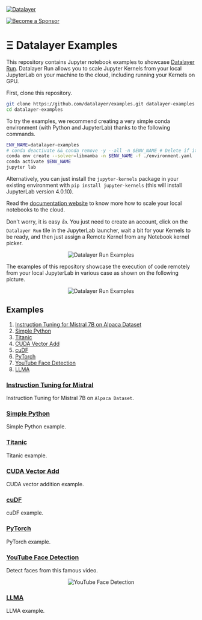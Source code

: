 [![Datalayer](https://assets.datalayer.tech/datalayer-25.svg)](https://datalayer.io)

[![Become a Sponsor](https://img.shields.io/static/v1?label=Become%20a%20Sponsor&message=%E2%9D%A4&logo=GitHub&style=flat&color=1ABC9C)](https://github.com/sponsors/datalayer)

# Ξ Datalayer Examples

This repository contains Jupyter notebook examples to showcase [Datalayer Run](https://datalayer.run). Datalayer Run allows you to scale Jupyter Kernels from your local JupyterLab on your machine to the cloud, including running your Kernels on GPU.

First, clone this repository.

```bash
git clone https://github.com/datalayer/examples.git datalayer-examples
cd datalayer-examples
```

To try the examples, we recommend creating a very simple conda environment (with Python and JupyterLab) thanks to the following commands.

```bash
ENV_NAME=datalayer-examples
# conda deactivate && conda remove -y --all -n $ENV_NAME # Delete if it already exists.
conda env create --solver=libmamba -n $ENV_NAME -f ./environment.yaml
conda activate $ENV_NAME
jupyter lab
```

Alternatively, you can just install the `jupyter-kernels` package in your existing environment with `pip install jupyter-kernels` (this will install JupyterLab version 4.0.10).

Read the [documentation website](https://docs.datalayer.run/docs) to know more how to scale your local notebooks to the cloud.

Don't worry, it is easy 👍. You just need to create an account, click on the `Datalayer Run` tile in the JupyterLab launcher, wait a bit for your Kernels to be ready, and then just assign a Remote Kernel from any Notebook kernel picker.

<div align="center" style="text-align: center">
  <img alt="Datalayer Run Examples" src="https://datalayer-examples.s3.amazonaws.com/datalayer-run-examples/kernel-selector-choice.png" />
</div>

The examples of this repository showcase the execution of code remotely from your local JupyterLab in various case as shown on the following picture.

<div align="center" style="text-align: center">
  <img alt="Datalayer Run Examples" src="https://datalayer-examples.s3.amazonaws.com/datalayer-run-examples/datalayer-run-examples.png" />
</div>

## Examples

1. [Instruction Tuning for Mistral 7B on Alpaca Dataset](#instruction-tuning-mistral)
1. [Simple Python](#simple-python)
1. [Titanic](#titanic)
1. [CUDA Vector Add](#cuda-vector-add)
1. [cuDF](#cudf)
1. [PyTorch](#pytorch)
1. [YouTube Face Detection](#youtube-face-detection)
1. [LLMA](#llma)

### [Instruction Tuning for Mistral](https://github.com/datalayer/examples/tree/main/mistral-instruct-tuning)

Instruction Tuning for Mistral 7B on `Alpaca Dataset`.

### [Simple Python](https://github.com/datalayer/examples/tree/main/python-simple)

Simple Python example.

### [Titanic](https://github.com/datalayer/examples/tree/main/titanic)

Titanic example.

### [CUDA Vector Add](https://github.com/datalayer/examples/tree/main/vectoradd-gpu)

CUDA vector addition example.

### [cuDF](https://github.com/datalayer/examples/tree/main/cudf-gpu)

cuDF example.

### [PyTorch](https://github.com/datalayer/examples/tree/main/pytorch-gpu)

PyTorch example.

### [YouTube Face Detection](https://github.com/datalayer/examples/tree/main/youtube-face-detection)

Detect faces from this famous video.

<div align="center" style="text-align: center">
  <img alt="YouTube Face Detection" src="https://datalayer-examples.s3.amazonaws.com/datalayer-run-examples/youtube-face-detection.png" />
</div>

### [LLMA](https://github.com/datalayer/examples/tree/main/llama-gpu)

LLMA example.
